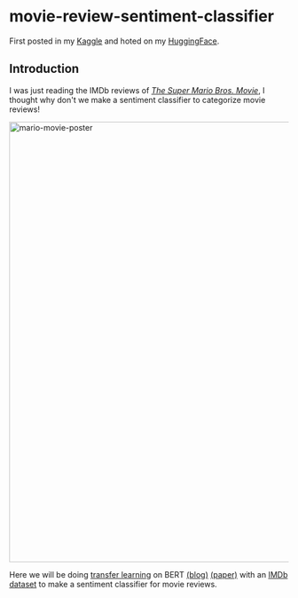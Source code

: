 # movie-review-sentiment-classifier

First posted in my [Kaggle](https://www.kaggle.com/code/wesleyacheng/movie-review-sentiment-classifier-with-bert/notebook) and hoted on my [HuggingFace](https://huggingface.co/wesleyacheng/movie-review-sentiment-classifier-with-bert).

## Introduction
I was just reading the IMDb reviews of [*The Super Mario Bros. Movie*](https://www.imdb.com/title/tt6718170/), I thought why don't we make a sentiment classifier to categorize movie reviews!

<img width="793" alt="mario-movie-poster" src="https://github.com/wesleyacheng/movie-review-sentiment-classifier-with-bert/assets/15952538/e3ec77d6-4ba6-402f-a657-bab0d952eab4">

Here we will be doing [transfer learning](https://en.wikipedia.org/wiki/Transfer_learning) on BERT [(blog)](https://ai.googleblog.com/2018/11/open-sourcing-bert-state-of-art-pre.html) [(paper)](https://arxiv.org/abs/1810.04805v2) with an [IMDb dataset](https://huggingface.co/datasets/imdb) to make a sentiment classifier for movie reviews.
